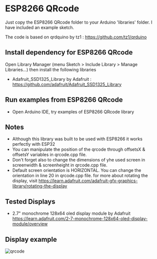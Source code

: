  
# ESP8266 QRcode

Just copy the ESP8266 QRcode folder to your Arduino 'libraries' folder. I have included an example sketch.

The code is based on qrdquino by tz1 : https://github.com/tz1/qrduino

## Install dependency for ESP8266 QRcode
Open Library Manager (menu Sketch > Include Library > Manage Libraries…) then install the following libraries
- Adafruit_SSD1325_Library by Adafruit : https://github.com/adafruit/Adafruit_SSD1325_Library

## Run examples from ESP8266 QRcode
- Open Arduino IDE, try examples of ESP8266 QRcode library

## Notes
- Although this library was built to be used with ESP8266 it works perfectly with ESP32
- You can manipulate the position of the qrcode through offsetsX & offsetsY variables in qrcode.cpp file.
- Don't forget also to change the dimensions of yhe used screen in screenwidth & screenheight in qrcode.cpp file.
- Default screen orientation is HORIZONTAL. You can change the orientation in line 20 in qrcode.cpp file.
for more about rotating the display, visit https://learn.adafruit.com/adafruit-gfx-graphics-library/rotating-the-display

## Tested Displays
- 2.7" monochrome 128x64 oled display module by Adafruit
https://learn.adafruit.com/2-7-monochrome-128x64-oled-display-module/overview


## Display example
![qrcode](src/img/qrcode.JPG?raw=true)
